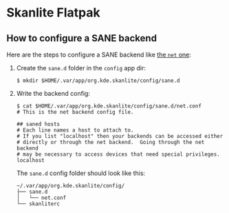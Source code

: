 # Skanlite Flatpak

## How to configure a SANE backend

Here are the steps to configure a SANE backend like [the `net`
one](http://www.sane-project.org/man/sane-net.5.html):

1. Create the `sane.d` folder in the `config` app dir:
   ```shell
   $ mkdir $HOME/.var/app/org.kde.skanlite/config/sane.d
   ```
2. Write the backend config:
   ```shell
   $ cat $HOME/.var/app/org.kde.skanlite/config/sane.d/net.conf
   # This is the net backend config file.
   
   ## saned hosts
   # Each line names a host to attach to.
   # If you list "localhost" then your backends can be accessed either
   # directly or through the net backend.  Going through the net backend
   # may be necessary to access devices that need special privileges.
   localhost
   ```
   
   The `sane.d` config folder should look like this:
   ```
   ~/.var/app/org.kde.skanlite/config/
   ├── sane.d
   │   └── net.conf
   └── skanliterc
   ```

